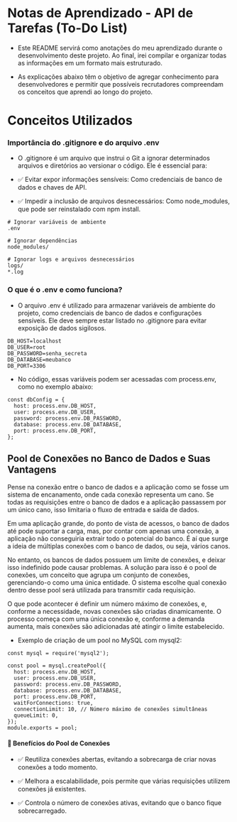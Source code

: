# Notas de Aprendizado - API de Tarefas (To-Do List)

- Este README servirá como anotações do meu aprendizado durante o desenvolvimento deste projeto. Ao final, irei compilar e organizar todas as informações em um formato mais estruturado.

- As explicações abaixo têm o objetivo de agregar conhecimento para desenvolvedores e permitir que possíveis recrutadores compreendam os conceitos que aprendi ao longo do projeto. 

# Conceitos Utilizados
### Importância do .gitignore e do arquivo .env
- O .gitignore é um arquivo que instrui o Git a ignorar determinados arquivos e diretórios ao versionar o código. Ele é essencial para:

- ✅ Evitar expor informações sensíveis: Como credenciais de banco de dados e chaves de API.

- ✅ Impedir a inclusão de arquivos desnecessários: Como node_modules, que pode ser reinstalado com npm install.

```
# Ignorar variáveis de ambiente
.env

# Ignorar dependências
node_modules/

# Ignorar logs e arquivos desnecessários
logs/
*.log
```

### O que é o .env e como funciona?
- O arquivo .env é utilizado para armazenar variáveis de ambiente do projeto, como credenciais de banco de dados e configurações sensíveis. Ele deve sempre estar listado no .gitignore para evitar exposição de dados sigilosos.

```
DB_HOST=localhost
DB_USER=root
DB_PASSWORD=senha_secreta
DB_DATABASE=meubanco
DB_PORT=3306
```

- No código, essas variáveis podem ser acessadas com process.env, como no exemplo abaixo:

```
const dbConfig = {
  host: process.env.DB_HOST,
  user: process.env.DB_USER,
  password: process.env.DB_PASSWORD,
  database: process.env.DB_DATABASE,
  port: process.env.DB_PORT,
};
```

##  Pool de Conexões no Banco de Dados e Suas Vantagens

 Pense na conexão entre o banco de dados e a aplicação como se fosse um sistema de encanamento, onde cada conexão representa um cano. Se todas as requisições entre o banco de dados e a aplicação passassem por um único cano, isso limitaria o fluxo de entrada e saída de dados.

 Em uma aplicação grande, do ponto de vista de acessos, o banco de dados até pode suportar a carga, mas, por contar com apenas uma conexão, a aplicação não conseguiria extrair todo o potencial do banco. É aí que surge a ideia de múltiplas conexões com o banco de dados, ou seja, vários canos.

No entanto, os bancos de dados possuem um limite de conexões, e deixar isso indefinido pode causar problemas. A solução para isso é o pool de conexões, um conceito que agrupa um conjunto de conexões, gerenciando-o como uma única entidade. O sistema escolhe qual conexão dentro desse pool será utilizada para transmitir cada requisição.

O que pode acontecer é definir um número máximo de conexões, e, conforme a necessidade, novas conexões são criadas dinamicamente. O processo começa com uma única conexão e, conforme a demanda aumenta, mais conexões são adicionadas até atingir o limite estabelecido.
- Exemplo de criação de um pool no MySQL com mysql2:
```
const mysql = require('mysql2');

const pool = mysql.createPool({
  host: process.env.DB_HOST,
  user: process.env.DB_USER,
  password: process.env.DB_PASSWORD,
  database: process.env.DB_DATABASE,
  port: process.env.DB_PORT,
  waitForConnections: true,
  connectionLimit: 10, // Número máximo de conexões simultâneas
  queueLimit: 0,
});
module.exports = pool;
```
#### 🎯 Benefícios do Pool de Conexões
- ✅ Reutiliza conexões abertas, evitando a sobrecarga de criar novas conexões a todo momento.

- ✅ Melhora a escalabilidade, pois permite que várias requisições utilizem conexões já existentes.

- ✅ Controla o número de conexões ativas, evitando que o banco fique sobrecarregado.